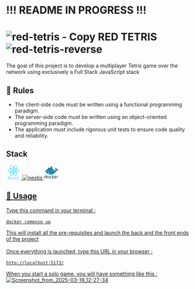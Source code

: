 # !!! README IN PROGRESS !!! #

# ![red-tetris - Copy](https://github.com/user-attachments/assets/a2df82c6-00d2-4dae-9977-c5ca1f49de15)  RED TETRIS  ![red-tetris-reverse](https://github.com/user-attachments/assets/7b21961b-896d-4ada-ae8d-6a01f83c6e33)


The goal of this project is to develop a multiplayer Tetris game over the network using exclusively a Full Stack JavaScript stack

## 📜 Rules

- The client-side code must be written using a functional programming paradigm.
- The server-side code must be written using an object-oriented programming paradigm.
- The application must include rigorous unit tests to ensure code quality and reliability.

## Stack

<a href="https://reactjs.org/" target="_blank" rel="noreferrer"> <img src="https://raw.githubusercontent.com/devicons/devicon/master/icons/react/react-original-wordmark.svg" alt="react" width="40" height="40"/> </a>
<a href="https://nestjs.com/" target="_blank" rel="noreferrer"> <img src="https://nestjs.com/img/logo-small.svg" alt="nestjs" width="40" height="40"/> </a>
<a href="https://www.docker.com/" target="_blank" rel="noreferrer"> <img src="https://raw.githubusercontent.com/devicons/devicon/master/icons/docker/docker-original-wordmark.svg" alt="docker" width="40">

## 🚀 Usage

Type this command in your terminal :
```
docker compose up
```
This will install all the pre-requisites and launch the back and the front ends of the project <br />
<br />
Once everything is launched, type this URL in your browser :
```
http://localhost:5173/
```
When you start a solo game, you will have something like this :
<br />
![Screenshot_from_2025-03-19_12-27-34](https://github.com/user-attachments/assets/7975801d-e43f-4454-a8f2-9df4bf5f2b4f)
